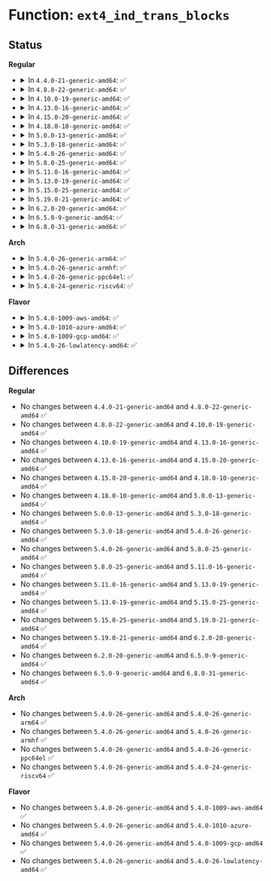 # Function: <code>ext4_ind_trans_blocks</code>

## Status
<b>Regular</b>
<ul>
<li>
<details>
<summary>In <code>4.4.0-21-generic-amd64</code>: ✅</summary>

```c
int ext4_ind_trans_blocks(struct inode * inode, int nrblocks)
```

```json
{
  "name": "ext4_ind_trans_blocks",
  "collision_type": "Unique Global",
  "inline_type": "No",
  "funcs": [
    {
      "addr": 18446744071581835248,
      "name": "ext4_ind_trans_blocks",
      "external": true,
      "loc": "fs/ext4/indirect.c:793",
      "file": "fs/ext4/indirect.c",
      "inline": "seen, unknown",
      "caller_inline": [],
      "caller_func": [
        "fs/ext4/inode.c:ext4_meta_trans_blocks"
      ]
    }
  ],
  "symbols": [
    {
      "addr": 18446744071581835248,
      "name": "ext4_ind_trans_blocks",
      "section": ".text",
      "bind": "STB_GLOBAL",
      "size": 39
    }
  ]
}
```
</details>
</li>
<li>
<details>
<summary>In <code>4.8.0-22-generic-amd64</code>: ✅</summary>

```c
int ext4_ind_trans_blocks(struct inode * inode, int nrblocks)
```

```json
{
  "name": "ext4_ind_trans_blocks",
  "collision_type": "Unique Global",
  "inline_type": "No",
  "funcs": [
    {
      "addr": 18446744071582030272,
      "name": "ext4_ind_trans_blocks",
      "external": true,
      "loc": "fs/ext4/indirect.c:681",
      "file": "fs/ext4/indirect.c",
      "inline": "seen, unknown",
      "caller_inline": [],
      "caller_func": [
        "fs/ext4/inode.c:ext4_meta_trans_blocks"
      ]
    }
  ],
  "symbols": [
    {
      "addr": 18446744071582030272,
      "name": "ext4_ind_trans_blocks",
      "section": ".text",
      "bind": "STB_GLOBAL",
      "size": 39
    }
  ]
}
```
</details>
</li>
<li>
<details>
<summary>In <code>4.10.0-19-generic-amd64</code>: ✅</summary>

```c
int ext4_ind_trans_blocks(struct inode * inode, int nrblocks)
```

```json
{
  "name": "ext4_ind_trans_blocks",
  "collision_type": "Unique Global",
  "inline_type": "No",
  "funcs": [
    {
      "addr": 18446744071582120384,
      "name": "ext4_ind_trans_blocks",
      "external": true,
      "loc": "fs/ext4/indirect.c:681",
      "file": "fs/ext4/indirect.c",
      "inline": "seen, unknown",
      "caller_inline": [],
      "caller_func": [
        "fs/ext4/inode.c:ext4_meta_trans_blocks"
      ]
    }
  ],
  "symbols": [
    {
      "addr": 18446744071582120384,
      "name": "ext4_ind_trans_blocks",
      "section": ".text",
      "bind": "STB_GLOBAL",
      "size": 39
    }
  ]
}
```
</details>
</li>
<li>
<details>
<summary>In <code>4.13.0-16-generic-amd64</code>: ✅</summary>

```c
int ext4_ind_trans_blocks(struct inode * inode, int nrblocks)
```

```json
{
  "name": "ext4_ind_trans_blocks",
  "collision_type": "Unique Global",
  "inline_type": "No",
  "funcs": [
    {
      "addr": 18446744071581959552,
      "name": "ext4_ind_trans_blocks",
      "external": true,
      "loc": "fs/ext4/indirect.c:681",
      "file": "fs/ext4/indirect.c",
      "inline": "seen, unknown",
      "caller_inline": [],
      "caller_func": [
        "fs/ext4/inode.c:ext4_meta_trans_blocks"
      ]
    }
  ],
  "symbols": [
    {
      "addr": 18446744071581959552,
      "name": "ext4_ind_trans_blocks",
      "section": ".text",
      "bind": "STB_GLOBAL",
      "size": 39
    }
  ]
}
```
</details>
</li>
<li>
<details>
<summary>In <code>4.15.0-20-generic-amd64</code>: ✅</summary>

```c
int ext4_ind_trans_blocks(struct inode * inode, int nrblocks)
```

```json
{
  "name": "ext4_ind_trans_blocks",
  "collision_type": "Unique Global",
  "inline_type": "No",
  "funcs": [
    {
      "addr": 18446744071582108608,
      "name": "ext4_ind_trans_blocks",
      "external": true,
      "loc": "fs/ext4/indirect.c:682",
      "file": "fs/ext4/indirect.c",
      "inline": "seen, unknown",
      "caller_inline": [],
      "caller_func": [
        "fs/ext4/inode.c:ext4_meta_trans_blocks"
      ]
    }
  ],
  "symbols": [
    {
      "addr": 18446744071582108608,
      "name": "ext4_ind_trans_blocks",
      "section": ".text",
      "bind": "STB_GLOBAL",
      "size": 39
    }
  ]
}
```
</details>
</li>
<li>
<details>
<summary>In <code>4.18.0-10-generic-amd64</code>: ✅</summary>

```c
int ext4_ind_trans_blocks(struct inode * inode, int nrblocks)
```

```json
{
  "name": "ext4_ind_trans_blocks",
  "collision_type": "Unique Global",
  "inline_type": "No",
  "funcs": [
    {
      "addr": 18446744071582296816,
      "name": "ext4_ind_trans_blocks",
      "external": true,
      "loc": "fs/ext4/indirect.c:688",
      "file": "fs/ext4/indirect.c",
      "inline": "seen, unknown",
      "caller_inline": [],
      "caller_func": [
        "fs/ext4/inode.c:ext4_meta_trans_blocks"
      ]
    }
  ],
  "symbols": [
    {
      "addr": 18446744071582296816,
      "name": "ext4_ind_trans_blocks",
      "section": ".text",
      "bind": "STB_GLOBAL",
      "size": 39
    }
  ]
}
```
</details>
</li>
<li>
<details>
<summary>In <code>5.0.0-13-generic-amd64</code>: ✅</summary>

```c
int ext4_ind_trans_blocks(struct inode * inode, int nrblocks)
```

```json
{
  "name": "ext4_ind_trans_blocks",
  "collision_type": "Unique Global",
  "inline_type": "No",
  "funcs": [
    {
      "addr": 18446744071582395584,
      "name": "ext4_ind_trans_blocks",
      "external": true,
      "loc": "fs/ext4/indirect.c:688",
      "file": "fs/ext4/indirect.c",
      "inline": "seen, unknown",
      "caller_inline": [],
      "caller_func": [
        "fs/ext4/inode.c:ext4_meta_trans_blocks"
      ]
    }
  ],
  "symbols": [
    {
      "addr": 18446744071582395584,
      "name": "ext4_ind_trans_blocks",
      "section": ".text",
      "bind": "STB_GLOBAL",
      "size": 39
    }
  ]
}
```
</details>
</li>
<li>
<details>
<summary>In <code>5.3.0-18-generic-amd64</code>: ✅</summary>

```c
int ext4_ind_trans_blocks(struct inode * inode, int nrblocks)
```

```json
{
  "name": "ext4_ind_trans_blocks",
  "collision_type": "Unique Global",
  "inline_type": "No",
  "funcs": [
    {
      "addr": 18446744071582563568,
      "name": "ext4_ind_trans_blocks",
      "external": true,
      "loc": "fs/ext4/indirect.c:682",
      "file": "fs/ext4/indirect.c",
      "inline": "seen, unknown",
      "caller_inline": [],
      "caller_func": [
        "fs/ext4/inode.c:ext4_meta_trans_blocks"
      ]
    }
  ],
  "symbols": [
    {
      "addr": 18446744071582563568,
      "name": "ext4_ind_trans_blocks",
      "section": ".text",
      "bind": "STB_GLOBAL",
      "size": 39
    }
  ]
}
```
</details>
</li>
<li>
<details>
<summary>In <code>5.4.0-26-generic-amd64</code>: ✅</summary>

```c
int ext4_ind_trans_blocks(struct inode * inode, int nrblocks)
```

```json
{
  "name": "ext4_ind_trans_blocks",
  "collision_type": "Unique Global",
  "inline_type": "No",
  "funcs": [
    {
      "addr": 18446744071582664512,
      "name": "ext4_ind_trans_blocks",
      "external": true,
      "loc": "fs/ext4/indirect.c:682",
      "file": "fs/ext4/indirect.c",
      "inline": "seen, unknown",
      "caller_inline": [],
      "caller_func": [
        "fs/ext4/inode.c:ext4_meta_trans_blocks"
      ]
    }
  ],
  "symbols": [
    {
      "addr": 18446744071582664512,
      "name": "ext4_ind_trans_blocks",
      "section": ".text",
      "bind": "STB_GLOBAL",
      "size": 39
    }
  ]
}
```
</details>
</li>
<li>
<details>
<summary>In <code>5.8.0-25-generic-amd64</code>: ✅</summary>

```c
int ext4_ind_trans_blocks(struct inode * inode, int nrblocks)
```

```json
{
  "name": "ext4_ind_trans_blocks",
  "collision_type": "Unique Global",
  "inline_type": "No",
  "funcs": [
    {
      "addr": 18446744071582975568,
      "name": "ext4_ind_trans_blocks",
      "external": true,
      "loc": "fs/ext4/indirect.c:668",
      "file": "fs/ext4/indirect.c",
      "inline": "seen, unknown",
      "caller_inline": [],
      "caller_func": [
        "fs/ext4/inode.c:ext4_meta_trans_blocks"
      ]
    }
  ],
  "symbols": [
    {
      "addr": 18446744071582975568,
      "name": "ext4_ind_trans_blocks",
      "section": ".text",
      "bind": "STB_GLOBAL",
      "size": 39
    }
  ]
}
```
</details>
</li>
<li>
<details>
<summary>In <code>5.11.0-16-generic-amd64</code>: ✅</summary>

```c
int ext4_ind_trans_blocks(struct inode * inode, int nrblocks)
```

```json
{
  "name": "ext4_ind_trans_blocks",
  "collision_type": "Unique Global",
  "inline_type": "No",
  "funcs": [
    {
      "addr": 18446744071583051088,
      "name": "ext4_ind_trans_blocks",
      "external": true,
      "loc": "fs/ext4/indirect.c:669",
      "file": "fs/ext4/indirect.c",
      "inline": "seen, unknown",
      "caller_inline": [],
      "caller_func": [
        "fs/ext4/inode.c:ext4_meta_trans_blocks"
      ]
    }
  ],
  "symbols": [
    {
      "addr": 18446744071583051088,
      "name": "ext4_ind_trans_blocks",
      "section": ".text",
      "bind": "STB_GLOBAL",
      "size": 39
    }
  ]
}
```
</details>
</li>
<li>
<details>
<summary>In <code>5.13.0-19-generic-amd64</code>: ✅</summary>

```c
int ext4_ind_trans_blocks(struct inode * inode, int nrblocks)
```

```json
{
  "name": "ext4_ind_trans_blocks",
  "collision_type": "Unique Global",
  "inline_type": "No",
  "funcs": [
    {
      "addr": 18446744071583077136,
      "name": "ext4_ind_trans_blocks",
      "external": true,
      "loc": "fs/ext4/indirect.c:669",
      "file": "fs/ext4/indirect.c",
      "inline": "seen, unknown",
      "caller_inline": [],
      "caller_func": [
        "fs/ext4/inode.c:ext4_meta_trans_blocks"
      ]
    }
  ],
  "symbols": [
    {
      "addr": 18446744071583077136,
      "name": "ext4_ind_trans_blocks",
      "section": ".text",
      "bind": "STB_GLOBAL",
      "size": 39
    }
  ]
}
```
</details>
</li>
<li>
<details>
<summary>In <code>5.15.0-25-generic-amd64</code>: ✅</summary>

```c
int ext4_ind_trans_blocks(struct inode * inode, int nrblocks)
```

```json
{
  "name": "ext4_ind_trans_blocks",
  "collision_type": "Unique Global",
  "inline_type": "No",
  "funcs": [
    {
      "addr": 18446744071583416032,
      "name": "ext4_ind_trans_blocks",
      "external": true,
      "loc": "fs/ext4/indirect.c:671",
      "file": "fs/ext4/indirect.c",
      "inline": "seen, unknown",
      "caller_inline": [],
      "caller_func": [
        "fs/ext4/inode.c:ext4_meta_trans_blocks"
      ]
    }
  ],
  "symbols": [
    {
      "addr": 18446744071583416032,
      "name": "ext4_ind_trans_blocks",
      "section": ".text",
      "bind": "STB_GLOBAL",
      "size": 39
    }
  ]
}
```
</details>
</li>
<li>
<details>
<summary>In <code>5.19.0-21-generic-amd64</code>: ✅</summary>

```c
int ext4_ind_trans_blocks(struct inode * inode, int nrblocks)
```

```json
{
  "name": "ext4_ind_trans_blocks",
  "collision_type": "Unique Global",
  "inline_type": "No",
  "funcs": [
    {
      "addr": 18446744071583931712,
      "name": "ext4_ind_trans_blocks",
      "external": true,
      "loc": "fs/ext4/indirect.c:671",
      "file": "fs/ext4/indirect.c",
      "inline": "seen, unknown",
      "caller_inline": [],
      "caller_func": [
        "fs/ext4/inode.c:ext4_meta_trans_blocks"
      ]
    }
  ],
  "symbols": [
    {
      "addr": 18446744071583931712,
      "name": "ext4_ind_trans_blocks",
      "section": ".text",
      "bind": "STB_GLOBAL",
      "size": 51
    }
  ]
}
```
</details>
</li>
<li>
<details>
<summary>In <code>6.2.0-20-generic-amd64</code>: ✅</summary>

```c
int ext4_ind_trans_blocks(struct inode * inode, int nrblocks)
```

```json
{
  "name": "ext4_ind_trans_blocks",
  "collision_type": "Unique Global",
  "inline_type": "No",
  "funcs": [
    {
      "addr": 18446744071584558080,
      "name": "ext4_ind_trans_blocks",
      "external": true,
      "loc": "fs/ext4/indirect.c:678",
      "file": "fs/ext4/indirect.c",
      "inline": "seen, unknown",
      "caller_inline": [],
      "caller_func": [
        "fs/ext4/inode.c:ext4_meta_trans_blocks"
      ]
    }
  ],
  "symbols": [
    {
      "addr": 18446744071584558080,
      "name": "ext4_ind_trans_blocks",
      "section": ".text",
      "bind": "STB_GLOBAL",
      "size": 51
    }
  ]
}
```
</details>
</li>
<li>
<details>
<summary>In <code>6.5.0-9-generic-amd64</code>: ✅</summary>

```c
int ext4_ind_trans_blocks(struct inode * inode, int nrblocks)
```

```json
{
  "name": "ext4_ind_trans_blocks",
  "collision_type": "Unique Global",
  "inline_type": "No",
  "funcs": [
    {
      "addr": 18446744071584786880,
      "name": "ext4_ind_trans_blocks",
      "external": true,
      "loc": "fs/ext4/indirect.c:686",
      "file": "fs/ext4/indirect.c",
      "inline": "seen, unknown",
      "caller_inline": [],
      "caller_func": [
        "fs/ext4/inode.c:ext4_meta_trans_blocks"
      ]
    }
  ],
  "symbols": [
    {
      "addr": 18446744071584786880,
      "name": "ext4_ind_trans_blocks",
      "section": ".text",
      "bind": "STB_GLOBAL",
      "size": 51
    }
  ]
}
```
</details>
</li>
<li>
<details>
<summary>In <code>6.8.0-31-generic-amd64</code>: ✅</summary>

```c
int ext4_ind_trans_blocks(struct inode * inode, int nrblocks)
```

```json
{
  "name": "ext4_ind_trans_blocks",
  "collision_type": "Unique Global",
  "inline_type": "No",
  "funcs": [
    {
      "addr": 18446744071585019744,
      "name": "ext4_ind_trans_blocks",
      "external": true,
      "loc": "fs/ext4/indirect.c:686",
      "file": "fs/ext4/indirect.c",
      "inline": "seen, unknown",
      "caller_inline": [],
      "caller_func": [
        "fs/ext4/inode.c:ext4_meta_trans_blocks"
      ]
    }
  ],
  "symbols": [
    {
      "addr": 18446744071585019744,
      "name": "ext4_ind_trans_blocks",
      "section": ".text",
      "bind": "STB_GLOBAL",
      "size": 51
    }
  ]
}
```
</details>
</li>
</ul>
<b>Arch</b>
<ul>
<li>
<details>
<summary>In <code>5.4.0-26-generic-arm64</code>: ✅</summary>

```c
int ext4_ind_trans_blocks(struct inode * inode, int nrblocks)
```

```json
{
  "name": "ext4_ind_trans_blocks",
  "collision_type": "Unique Global",
  "inline_type": "No",
  "funcs": [
    {
      "addr": 18446603336494317432,
      "name": "ext4_ind_trans_blocks",
      "external": true,
      "loc": "fs/ext4/indirect.c:682",
      "file": "fs/ext4/indirect.c",
      "inline": "seen, unknown",
      "caller_inline": [],
      "caller_func": [
        "fs/ext4/inode.c:ext4_meta_trans_blocks"
      ]
    }
  ],
  "symbols": [
    {
      "addr": 18446603336494317432,
      "name": "ext4_ind_trans_blocks",
      "section": ".text",
      "bind": "STB_GLOBAL",
      "size": 68
    }
  ]
}
```
</details>
</li>
<li>
<details>
<summary>In <code>5.4.0-26-generic-armhf</code>: ✅</summary>

```c
int ext4_ind_trans_blocks(struct inode * inode, int nrblocks)
```

```json
{
  "name": "ext4_ind_trans_blocks",
  "collision_type": "Unique Global",
  "inline_type": "No",
  "funcs": [
    {
      "addr": 3227752748,
      "name": "ext4_ind_trans_blocks",
      "external": true,
      "loc": "fs/ext4/indirect.c:682",
      "file": "fs/ext4/indirect.c",
      "inline": "seen, unknown",
      "caller_inline": [],
      "caller_func": [
        "fs/ext4/inode.c:ext4_meta_trans_blocks"
      ]
    }
  ],
  "symbols": [
    {
      "addr": 3227752748,
      "name": "ext4_ind_trans_blocks",
      "section": ".text",
      "bind": "STB_GLOBAL",
      "size": 52
    }
  ]
}
```
</details>
</li>
<li>
<details>
<summary>In <code>5.4.0-26-generic-ppc64el</code>: ✅</summary>

```c
int ext4_ind_trans_blocks(struct inode * inode, int nrblocks)
```

```json
{
  "name": "ext4_ind_trans_blocks",
  "collision_type": "Unique Global",
  "inline_type": "No",
  "funcs": [
    {
      "addr": 13835058055288038944,
      "name": "ext4_ind_trans_blocks",
      "external": true,
      "loc": "fs/ext4/indirect.c:682",
      "file": "fs/ext4/indirect.c",
      "inline": "seen, unknown",
      "caller_inline": [],
      "caller_func": [
        "fs/ext4/inode.c:ext4_meta_trans_blocks"
      ]
    }
  ],
  "symbols": [
    {
      "addr": 13835058055288038944,
      "name": "ext4_ind_trans_blocks",
      "section": ".text",
      "bind": "STB_GLOBAL",
      "size": 44
    }
  ]
}
```
</details>
</li>
<li>
<details>
<summary>In <code>5.4.0-24-generic-riscv64</code>: ✅</summary>

```c
int ext4_ind_trans_blocks(struct inode * inode, int nrblocks)
```

```json
{
  "name": "ext4_ind_trans_blocks",
  "collision_type": "Unique Global",
  "inline_type": "No",
  "funcs": [
    {
      "addr": 18446743936273756682,
      "name": "ext4_ind_trans_blocks",
      "external": true,
      "loc": "fs/ext4/indirect.c:682",
      "file": "fs/ext4/indirect.c",
      "inline": "seen, unknown",
      "caller_inline": [],
      "caller_func": [
        "fs/ext4/inode.c:ext4_meta_trans_blocks"
      ]
    }
  ],
  "symbols": [
    {
      "addr": 18446743936273756682,
      "name": "ext4_ind_trans_blocks",
      "section": ".text",
      "bind": "STB_GLOBAL",
      "size": 60
    }
  ]
}
```
</details>
</li>
</ul>
<b>Flavor</b>
<ul>
<li>
<details>
<summary>In <code>5.4.0-1009-aws-amd64</code>: ✅</summary>

```c
int ext4_ind_trans_blocks(struct inode * inode, int nrblocks)
```

```json
{
  "name": "ext4_ind_trans_blocks",
  "collision_type": "Unique Global",
  "inline_type": "No",
  "funcs": [
    {
      "addr": 18446744071582633248,
      "name": "ext4_ind_trans_blocks",
      "external": true,
      "loc": "fs/ext4/indirect.c:682",
      "file": "fs/ext4/indirect.c",
      "inline": "seen, unknown",
      "caller_inline": [],
      "caller_func": [
        "fs/ext4/inode.c:ext4_meta_trans_blocks"
      ]
    }
  ],
  "symbols": [
    {
      "addr": 18446744071582633248,
      "name": "ext4_ind_trans_blocks",
      "section": ".text",
      "bind": "STB_GLOBAL",
      "size": 39
    }
  ]
}
```
</details>
</li>
<li>
<details>
<summary>In <code>5.4.0-1010-azure-amd64</code>: ✅</summary>

```c
int ext4_ind_trans_blocks(struct inode * inode, int nrblocks)
```

```json
{
  "name": "ext4_ind_trans_blocks",
  "collision_type": "Unique Global",
  "inline_type": "No",
  "funcs": [
    {
      "addr": 18446744071582570416,
      "name": "ext4_ind_trans_blocks",
      "external": true,
      "loc": "fs/ext4/indirect.c:682",
      "file": "fs/ext4/indirect.c",
      "inline": "seen, unknown",
      "caller_inline": [],
      "caller_func": [
        "fs/ext4/inode.c:ext4_meta_trans_blocks"
      ]
    }
  ],
  "symbols": [
    {
      "addr": 18446744071582570416,
      "name": "ext4_ind_trans_blocks",
      "section": ".text",
      "bind": "STB_GLOBAL",
      "size": 39
    }
  ]
}
```
</details>
</li>
<li>
<details>
<summary>In <code>5.4.0-1009-gcp-amd64</code>: ✅</summary>

```c
int ext4_ind_trans_blocks(struct inode * inode, int nrblocks)
```

```json
{
  "name": "ext4_ind_trans_blocks",
  "collision_type": "Unique Global",
  "inline_type": "No",
  "funcs": [
    {
      "addr": 18446744071582623104,
      "name": "ext4_ind_trans_blocks",
      "external": true,
      "loc": "fs/ext4/indirect.c:682",
      "file": "fs/ext4/indirect.c",
      "inline": "seen, unknown",
      "caller_inline": [],
      "caller_func": [
        "fs/ext4/inode.c:ext4_meta_trans_blocks"
      ]
    }
  ],
  "symbols": [
    {
      "addr": 18446744071582623104,
      "name": "ext4_ind_trans_blocks",
      "section": ".text",
      "bind": "STB_GLOBAL",
      "size": 39
    }
  ]
}
```
</details>
</li>
<li>
<details>
<summary>In <code>5.4.0-26-lowlatency-amd64</code>: ✅</summary>

```c
int ext4_ind_trans_blocks(struct inode * inode, int nrblocks)
```

```json
{
  "name": "ext4_ind_trans_blocks",
  "collision_type": "Unique Global",
  "inline_type": "No",
  "funcs": [
    {
      "addr": 18446744071582706240,
      "name": "ext4_ind_trans_blocks",
      "external": true,
      "loc": "fs/ext4/indirect.c:682",
      "file": "fs/ext4/indirect.c",
      "inline": "seen, unknown",
      "caller_inline": [],
      "caller_func": [
        "fs/ext4/inode.c:ext4_meta_trans_blocks"
      ]
    }
  ],
  "symbols": [
    {
      "addr": 18446744071582706240,
      "name": "ext4_ind_trans_blocks",
      "section": ".text",
      "bind": "STB_GLOBAL",
      "size": 39
    }
  ]
}
```
</details>
</li>
</ul>

## Differences
<b>Regular</b>
<ul>
<li>
No changes between <code>4.4.0-21-generic-amd64</code> and <code>4.8.0-22-generic-amd64</code> ✅
</li>
<li>
No changes between <code>4.8.0-22-generic-amd64</code> and <code>4.10.0-19-generic-amd64</code> ✅
</li>
<li>
No changes between <code>4.10.0-19-generic-amd64</code> and <code>4.13.0-16-generic-amd64</code> ✅
</li>
<li>
No changes between <code>4.13.0-16-generic-amd64</code> and <code>4.15.0-20-generic-amd64</code> ✅
</li>
<li>
No changes between <code>4.15.0-20-generic-amd64</code> and <code>4.18.0-10-generic-amd64</code> ✅
</li>
<li>
No changes between <code>4.18.0-10-generic-amd64</code> and <code>5.0.0-13-generic-amd64</code> ✅
</li>
<li>
No changes between <code>5.0.0-13-generic-amd64</code> and <code>5.3.0-18-generic-amd64</code> ✅
</li>
<li>
No changes between <code>5.3.0-18-generic-amd64</code> and <code>5.4.0-26-generic-amd64</code> ✅
</li>
<li>
No changes between <code>5.4.0-26-generic-amd64</code> and <code>5.8.0-25-generic-amd64</code> ✅
</li>
<li>
No changes between <code>5.8.0-25-generic-amd64</code> and <code>5.11.0-16-generic-amd64</code> ✅
</li>
<li>
No changes between <code>5.11.0-16-generic-amd64</code> and <code>5.13.0-19-generic-amd64</code> ✅
</li>
<li>
No changes between <code>5.13.0-19-generic-amd64</code> and <code>5.15.0-25-generic-amd64</code> ✅
</li>
<li>
No changes between <code>5.15.0-25-generic-amd64</code> and <code>5.19.0-21-generic-amd64</code> ✅
</li>
<li>
No changes between <code>5.19.0-21-generic-amd64</code> and <code>6.2.0-20-generic-amd64</code> ✅
</li>
<li>
No changes between <code>6.2.0-20-generic-amd64</code> and <code>6.5.0-9-generic-amd64</code> ✅
</li>
<li>
No changes between <code>6.5.0-9-generic-amd64</code> and <code>6.8.0-31-generic-amd64</code> ✅
</li>
</ul>
<b>Arch</b>
<ul>
<li>
No changes between <code>5.4.0-26-generic-amd64</code> and <code>5.4.0-26-generic-arm64</code> ✅
</li>
<li>
No changes between <code>5.4.0-26-generic-amd64</code> and <code>5.4.0-26-generic-armhf</code> ✅
</li>
<li>
No changes between <code>5.4.0-26-generic-amd64</code> and <code>5.4.0-26-generic-ppc64el</code> ✅
</li>
<li>
No changes between <code>5.4.0-26-generic-amd64</code> and <code>5.4.0-24-generic-riscv64</code> ✅
</li>
</ul>
<b>Flavor</b>
<ul>
<li>
No changes between <code>5.4.0-26-generic-amd64</code> and <code>5.4.0-1009-aws-amd64</code> ✅
</li>
<li>
No changes between <code>5.4.0-26-generic-amd64</code> and <code>5.4.0-1010-azure-amd64</code> ✅
</li>
<li>
No changes between <code>5.4.0-26-generic-amd64</code> and <code>5.4.0-1009-gcp-amd64</code> ✅
</li>
<li>
No changes between <code>5.4.0-26-generic-amd64</code> and <code>5.4.0-26-lowlatency-amd64</code> ✅
</li>
</ul>
